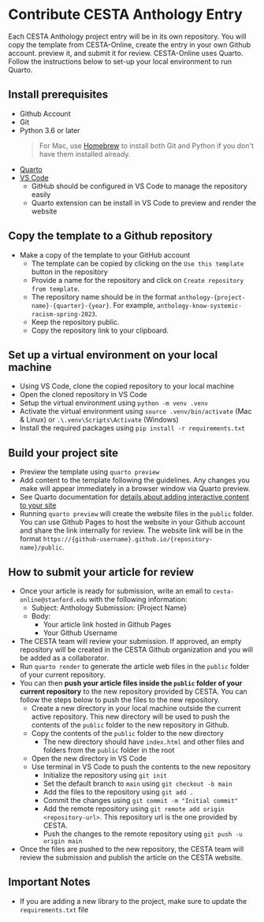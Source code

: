# Contribute CESTA Anthology Entry

Each CESTA Anthology project entry will be in its own repository. You will copy the template from CESTA-Online, create the entry in your own Github account. preview it, and submit it for review. CESTA-Online uses Quarto. Follow the instructions below to set-up your local environment to run Quarto.

## Install prerequisites

- Github Account
- Git
- Python 3.6 or later
  > For Mac, use [Homebrew](https://brew.sh/) to install both Git and Python if you don't have them installed already.
- [Quarto](https://quarto.org)
- [VS Code](https://code.visualstudio.com/)
  - GitHub should be configured in VS Code to manage the repository easily
  - Quarto extension can be install in VS Code to preview and render the website

## Copy the template to a Github repository

- Make a copy of the template to your GitHub account
  - The template can be copied by clicking on the `Use this template` button in the repository
  - Provide a name for the repository and click on `Create repository from template`.
  - The repository name should be in the format `anthology-{project-name}-{quarter}-{year}`. For example, `anthology-know-systemic-racism-spring-2023`.
  - Keep the repository public.
  - Copy the repository link to your clipboard.

## Set up a virtual environment on your local machine

- Using VS Code, clone the copied repository to your local machine
- Open the cloned repository in VS Code
- Setup the virtual environment using `python -m venv .venv`
- Activate the virtual environment using `source .venv/bin/activate` (Mac & Linux) or `.\.venv\Scripts\Activate` (Windows)
- Install the required packages using `pip install -r requirements.txt`

## Build your project site

- Preview the template using `quarto preview`
- Add content to the template following the guidelines. Any changes you make will appear immediately in a browser window via Quarto preview.
- See Quarto documentation for [details about adding interactive content to your site](https://quarto.org/docs/interactive/)
- Running `quarto preview` will create the website files in the `public` folder. You can use Github Pages to host the website in your Github account and share the link internally for review. The website link will be in the format `https://{github-username}.github.io/{repository-name}/public`.

## How to submit your article for review

- Once your article is ready for submission, write an email to `cesta-online@stanford.edu` with the following information:
  - Subject: Anthology Submission: {Project Name}
  - Body:
    - Your article link hosted in Github Pages
    - Your Github Username
- The CESTA team will review your submission. If approved, an empty repository will be created in the CESTA Github organization and you will be added as a collaborator.
- Run `quarto render` to generate the article web files in the `public` folder of your current repository.
- You can then **push your article files inside the `public` folder of your current repository** to the new repository provided by CESTA. You can follow the steps below to push the files to the new repository.
  - Create a new directory in your local machine outside the current active repository. This new directory will be used to push the contents of the `public` folder to the new repository in Github.
  - Copy the contents of the `public` folder to the new directory
    - The new directory should have `index.html` and other files and folders from the `public` folder in the root
  - Open the new directory in VS Code
  - Use terminal in VS Code to push the contents to the new repository
    - Initialize the repository using `git init`
    - Set the default branch to `main` using `git checkout -b main`
    - Add the files to the repository using `git add .`
    - Commit the changes using `git commit -m "Initial commit"`
    - Add the remote repository using `git remote add origin <repository-url>`. This repository url is the one provided by CESTA.
    - Push the changes to the remote repository using `git push -u origin main`
- Once the files are pushed to the new repository, the CESTA team will review the submission and publish the article on the CESTA website.

## Important Notes

- If you are adding a new library to the project, make sure to update the `requirements.txt` file
